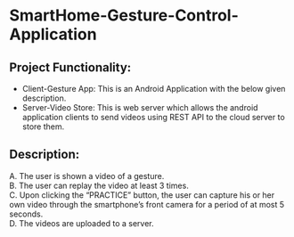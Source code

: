 # SmartHome-Gesture-Control-Application

## Project Functionality:
- Client-Gesture App: This is an Android Application with the below given description.
- Server-Video Store: This is web server which allows the android application clients to send videos using REST API to the cloud server to store them.
## Description:
A. The user is shown a video of a gesture.  
B. The user can replay the video at least 3 times.  
C. Upon clicking the “PRACTICE” button, the user can capture his or her own video through 
the smartphone’s front camera for a period of at most 5 seconds.  
D. The videos are uploaded to a server. 
